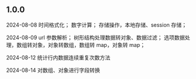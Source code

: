 ## 1.0.0

2024-08-08
时间格式化；
数字计算；
存储操作，本地存储、session 存储；

2024-08-09
url 参数解析；
树形结构处理数据转对象、数据过滤；
选项数据处理，数组转对象，对象转数组，数组转 map，对象转 map；

2024-08-12
统计行内数据连续重复次数方法

2024-08-14
对数组、对象进行字段转换
